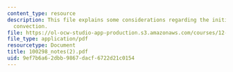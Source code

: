 ```yaml
---
content_type: resource
description: This file explains some considerations regarding the initiation of mantle
  convection.
file: https://ol-ocw-studio-app-production.s3.amazonaws.com/courses/12-570-seminar-in-geophysics-mantle-convection-spring-1998/9ef7b6a62dbb9867dacf6722d21c0154_100298_notes%282%29.pdf
file_type: application/pdf
resourcetype: Document
title: 100298_notes(2).pdf
uid: 9ef7b6a6-2dbb-9867-dacf-6722d21c0154
---
```

